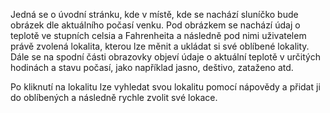 Jedná se o úvodní stránku, kde v místě, kde se nachází sluníčko bude obrázek dle aktuálního počasí venku.
Pod obrázkem se nachází údaj o teplotě ve stupních celsia a Fahrenheita a následně pod nimi uživatelem právě zvolená lokalita, kterou lze měnit a ukládat si své oblíbené lokality.
Dále se na spodní části obrazovky objeví údaje o aktuální teplotě v určitých hodinách a stavu počasí, jako například jasno, deštivo, zataženo atd. 

Po kliknutí na lokalitu lze vyhledat svou lokalitu pomocí nápovědy a přidat ji do oblíbených a následně rychle zvolit své lokace. 
